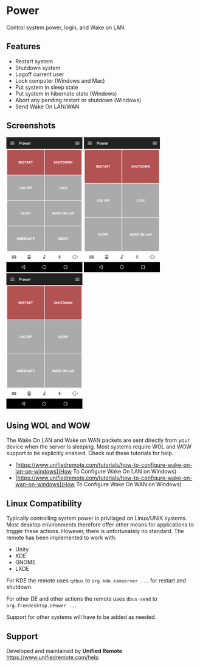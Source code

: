 # Power
Control system power, login, and Wake on LAN.

## Features
* Restart system
* Shutdown system
* Logoff current user
* Lock computer (Windows and Mac)
* Put system in sleep state
* Put system in hibernate state (Windows)
* Abort any pending restart or shutdown (Windows)
* Send Wake On LAN/WAN

## Screenshots
<img src="screen-win.png" width="200" />
<img src="screen-osx.png" width="200" />
<img src="screen-lx.png" width="200" />

## Using WOL and WOW
The Wake On LAN and Wake on WAN packets are sent directly from your device when the server is sleeping. Most systems require WOL and WOW support to be explicitly enabled. Check out these tutorials for help.

* [https://www.unifiedremote.com/tutorials/how-to-configure-wake-on-lan-on-windows](How To Configure Wake On LAN on Windows)
* [https://www.unifiedremote.com/tutorials/how-to-configure-wake-on-wan-on-windows](How To Configure Wake On WAN on Windows)

## Linux Compatibility
Typically controlling system power is privilaged on Linux/UNIX systems. Most desktop environments therefore offer other means for applications to trigger these actions. However, there is unfortunately no standard. The remote has been implemented to work with:

* Unity
* KDE
* GNOME
* LXDE

For KDE the remote uses ``qdbus`` to ``org.kde.ksmserver ...`` for restart and shutdown.

For other DE and other actions the remote uses ``dbus-send`` to ``org.freedesktop.UPower ...``

Support for other systems will have to be added as needed.


## Support
Developed and maintained by **Unified Remote**  
https://www.unifiedremote.com/help
